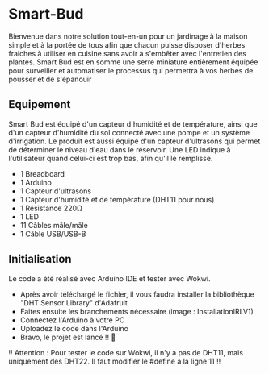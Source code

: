 # Smart-Bud
Bienvenue dans notre solution tout-en-un pour un jardinage à la maison simple et à la portée de tous afin que chacun puisse disposer d'herbes fraiches à utiliser en cuisine sans avoir à s'embêter avec l'entretien des plantes. Smart Bud est en somme une serre miniature entièrement équipée pour surveiller et automatiser le processus qui permettra à vos herbes de pousser et de s'épanouir

## Equipement
Smart Bud est équipé d'un capteur d'humidité et de température, ainsi que d'un capteur d'humidité du sol connecté avec une pompe et un système d'irrigation. Le produit est aussi équipé d'un capteur d'ultrasons qui permet de déterminer le niveau d'eau dans le réservoir. Une LED indique à l'utilisateur quand celui-ci est trop bas, afin qu'il le remplisse.

- 1 Breadboard
- 1 Arduino
- 1 Capteur d'ultrasons
- 1 Capteur d'humidité et de température (DHT11 pour nous)
- 1 Résistance 220Ω
- 1 LED
- 11 Câbles mâle/mâle
- 1 Câble USB/USB-B

## Initialisation
Le code a été réalisé avec Arduino IDE et tester avec Wokwi.

- Après avoir téléchargé le fichier, il vous faudra installer la bibliothèque "DHT Sensor Library" d'Adafruit
- Faites ensuite les branchements nécessaire (image : InstallationIRLV1)
- Connectez l'Arduino à votre PC
- Uploadez le code dans l'Arduino
- Bravo, le projet est lancé !! 🙂


!! Attention : Pour tester le code sur Wokwi, il n'y a pas de DHT11, mais uniquement des DHT22. Il faut modifier le #define à la ligne 11 !!
